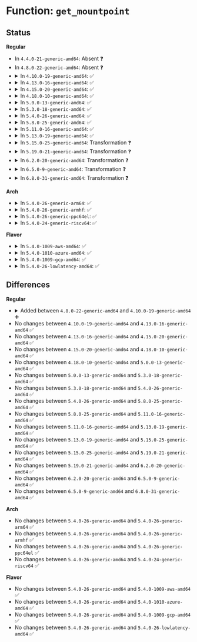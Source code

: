 # Function: <code>get_mountpoint</code>

## Status
<b>Regular</b>
<ul>
<li>
In <code>4.4.0-21-generic-amd64</code>: Absent ❓
</li>
<li>
In <code>4.8.0-22-generic-amd64</code>: Absent ❓
</li>
<li>
<details>
<summary>In <code>4.10.0-19-generic-amd64</code>: ✅</summary>

```c
struct mountpoint * get_mountpoint(struct dentry * dentry)
```

```json
{
  "name": "get_mountpoint",
  "collision_type": "Unique Static",
  "inline_type": "No",
  "funcs": [
    {
      "addr": 18446744071581366416,
      "name": "get_mountpoint",
      "external": false,
      "loc": "fs/namespace.c:724",
      "file": "fs/namespace.c",
      "inline": "seen, unknown",
      "caller_inline": [],
      "caller_func": [
        "fs/namespace.c:lock_mount",
        "fs/namespace.c:attach_recursive_mnt"
      ]
    }
  ],
  "symbols": [
    {
      "addr": 18446744071581366416,
      "name": "get_mountpoint",
      "section": ".text",
      "bind": "STB_LOCAL",
      "size": 281
    }
  ]
}
```
</details>
</li>
<li>
<details>
<summary>In <code>4.13.0-16-generic-amd64</code>: ✅</summary>

```c
struct mountpoint * get_mountpoint(struct dentry * dentry)
```

```json
{
  "name": "get_mountpoint",
  "collision_type": "Unique Static",
  "inline_type": "No",
  "funcs": [
    {
      "addr": 18446744071581421392,
      "name": "get_mountpoint",
      "external": false,
      "loc": "fs/namespace.c:725",
      "file": "fs/namespace.c",
      "inline": "seen, unknown",
      "caller_inline": [],
      "caller_func": [
        "fs/namespace.c:lock_mount",
        "fs/namespace.c:attach_recursive_mnt"
      ]
    }
  ],
  "symbols": [
    {
      "addr": 18446744071581421392,
      "name": "get_mountpoint",
      "section": ".text",
      "bind": "STB_LOCAL",
      "size": 267
    }
  ]
}
```
</details>
</li>
<li>
<details>
<summary>In <code>4.15.0-20-generic-amd64</code>: ✅</summary>

```c
struct mountpoint * get_mountpoint(struct dentry * dentry)
```

```json
{
  "name": "get_mountpoint",
  "collision_type": "Unique Static",
  "inline_type": "No",
  "funcs": [
    {
      "addr": 18446744071581562896,
      "name": "get_mountpoint",
      "external": false,
      "loc": "fs/namespace.c:785",
      "file": "fs/namespace.c",
      "inline": "seen, unknown",
      "caller_inline": [],
      "caller_func": [
        "fs/namespace.c:lock_mount",
        "fs/namespace.c:attach_recursive_mnt"
      ]
    }
  ],
  "symbols": [
    {
      "addr": 18446744071581562896,
      "name": "get_mountpoint",
      "section": ".text",
      "bind": "STB_LOCAL",
      "size": 267
    }
  ]
}
```
</details>
</li>
<li>
<details>
<summary>In <code>4.18.0-10-generic-amd64</code>: ✅</summary>

```c
struct mountpoint * get_mountpoint(struct dentry * dentry)
```

```json
{
  "name": "get_mountpoint",
  "collision_type": "Unique Static",
  "inline_type": "No",
  "funcs": [
    {
      "addr": 18446744071581723488,
      "name": "get_mountpoint",
      "external": false,
      "loc": "fs/namespace.c:795",
      "file": "fs/namespace.c",
      "inline": "seen, unknown",
      "caller_inline": [],
      "caller_func": [
        "fs/namespace.c:lock_mount",
        "fs/namespace.c:attach_recursive_mnt"
      ]
    }
  ],
  "symbols": [
    {
      "addr": 18446744071581723488,
      "name": "get_mountpoint",
      "section": ".text",
      "bind": "STB_LOCAL",
      "size": 266
    }
  ]
}
```
</details>
</li>
<li>
<details>
<summary>In <code>5.0.0-13-generic-amd64</code>: ✅</summary>

```c
struct mountpoint * get_mountpoint(struct dentry * dentry)
```

```json
{
  "name": "get_mountpoint",
  "collision_type": "Unique Static",
  "inline_type": "No",
  "funcs": [
    {
      "addr": 18446744071581810208,
      "name": "get_mountpoint",
      "external": false,
      "loc": "fs/namespace.c:704",
      "file": "fs/namespace.c",
      "inline": "seen, unknown",
      "caller_inline": [],
      "caller_func": [
        "fs/namespace.c:lock_mount",
        "fs/namespace.c:attach_recursive_mnt"
      ]
    }
  ],
  "symbols": [
    {
      "addr": 18446744071581810208,
      "name": "get_mountpoint",
      "section": ".text",
      "bind": "STB_LOCAL",
      "size": 306
    }
  ]
}
```
</details>
</li>
<li>
<details>
<summary>In <code>5.3.0-18-generic-amd64</code>: ✅</summary>

```c
struct mountpoint * get_mountpoint(struct dentry * dentry)
```

```json
{
  "name": "get_mountpoint",
  "collision_type": "Unique Static",
  "inline_type": "No",
  "funcs": [
    {
      "addr": 18446744071581928976,
      "name": "get_mountpoint",
      "external": false,
      "loc": "fs/namespace.c:701",
      "file": "fs/namespace.c",
      "inline": "seen, unknown",
      "caller_inline": [],
      "caller_func": [
        "fs/namespace.c:lock_mount",
        "fs/namespace.c:attach_recursive_mnt"
      ]
    }
  ],
  "symbols": [
    {
      "addr": 18446744071581928976,
      "name": "get_mountpoint",
      "section": ".text",
      "bind": "STB_LOCAL",
      "size": 316
    }
  ]
}
```
</details>
</li>
<li>
<details>
<summary>In <code>5.4.0-26-generic-amd64</code>: ✅</summary>

```c
struct mountpoint * get_mountpoint(struct dentry * dentry)
```

```json
{
  "name": "get_mountpoint",
  "collision_type": "Unique Static",
  "inline_type": "No",
  "funcs": [
    {
      "addr": 18446744071582001584,
      "name": "get_mountpoint",
      "external": false,
      "loc": "fs/namespace.c:701",
      "file": "fs/namespace.c",
      "inline": "seen, unknown",
      "caller_inline": [],
      "caller_func": [
        "fs/namespace.c:lock_mount",
        "fs/namespace.c:attach_recursive_mnt"
      ]
    }
  ],
  "symbols": [
    {
      "addr": 18446744071582001584,
      "name": "get_mountpoint",
      "section": ".text",
      "bind": "STB_LOCAL",
      "size": 316
    }
  ]
}
```
</details>
</li>
<li>
<details>
<summary>In <code>5.8.0-25-generic-amd64</code>: ✅</summary>

```c
struct mountpoint * get_mountpoint(struct dentry * dentry)
```

```json
{
  "name": "get_mountpoint",
  "collision_type": "Unique Static",
  "inline_type": "No",
  "funcs": [
    {
      "addr": 18446744071582237184,
      "name": "get_mountpoint",
      "external": false,
      "loc": "fs/namespace.c:717",
      "file": "fs/namespace.c",
      "inline": "seen, unknown",
      "caller_inline": [],
      "caller_func": [
        "fs/namespace.c:finish_automount",
        "fs/namespace.c:lock_mount",
        "fs/namespace.c:attach_recursive_mnt"
      ]
    }
  ],
  "symbols": [
    {
      "addr": 18446744071582237184,
      "name": "get_mountpoint",
      "section": ".text",
      "bind": "STB_LOCAL",
      "size": 316
    }
  ]
}
```
</details>
</li>
<li>
<details>
<summary>In <code>5.11.0-16-generic-amd64</code>: ✅</summary>

```c
struct mountpoint * get_mountpoint(struct dentry * dentry)
```

```json
{
  "name": "get_mountpoint",
  "collision_type": "Unique Static",
  "inline_type": "No",
  "funcs": [
    {
      "addr": 18446744071582285984,
      "name": "get_mountpoint",
      "external": false,
      "loc": "fs/namespace.c:717",
      "file": "fs/namespace.c",
      "inline": "seen, unknown",
      "caller_inline": [],
      "caller_func": [
        "fs/namespace.c:finish_automount",
        "fs/namespace.c:lock_mount",
        "fs/namespace.c:attach_recursive_mnt"
      ]
    }
  ],
  "symbols": [
    {
      "addr": 18446744071582285984,
      "name": "get_mountpoint",
      "section": ".text",
      "bind": "STB_LOCAL",
      "size": 316
    }
  ]
}
```
</details>
</li>
<li>
<details>
<summary>In <code>5.13.0-19-generic-amd64</code>: ✅</summary>

```c
struct mountpoint * get_mountpoint(struct dentry * dentry)
```

```json
{
  "name": "get_mountpoint",
  "collision_type": "Unique Static",
  "inline_type": "No",
  "funcs": [
    {
      "addr": 18446744071582311968,
      "name": "get_mountpoint",
      "external": false,
      "loc": "fs/namespace.c:731",
      "file": "fs/namespace.c",
      "inline": "seen, unknown",
      "caller_inline": [],
      "caller_func": [
        "fs/namespace.c:finish_automount",
        "fs/namespace.c:lock_mount",
        "fs/namespace.c:attach_recursive_mnt"
      ]
    }
  ],
  "symbols": [
    {
      "addr": 18446744071582311968,
      "name": "get_mountpoint",
      "section": ".text",
      "bind": "STB_LOCAL",
      "size": 316
    }
  ]
}
```
</details>
</li>
<li>
<details>
<summary>In <code>5.15.0-25-generic-amd64</code>: Transformation ❓</summary>

```c
struct mountpoint * get_mountpoint(struct dentry * dentry)
```

```json
{
  "name": "get_mountpoint",
  "collision_type": "Unique Static",
  "inline_type": "No",
  "funcs": [
    {
      "addr": 0,
      "name": "get_mountpoint",
      "external": false,
      "loc": "fs/namespace.c:733",
      "file": "fs/namespace.c",
      "inline": "seen, unknown",
      "caller_inline": [],
      "caller_func": [
        "fs/namespace.c:finish_automount",
        "fs/namespace.c:lock_mount",
        "fs/namespace.c:attach_recursive_mnt"
      ]
    }
  ],
  "symbols": [
    {
      "addr": 18446744071582631472,
      "name": "get_mountpoint",
      "section": ".text",
      "bind": "STB_LOCAL",
      "size": 337
    },
    {
      "addr": 18446744071592230729,
      "name": "get_mountpoint.cold",
      "section": ".text",
      "bind": "STB_LOCAL",
      "size": 28
    }
  ]
}
```
</details>
</li>
<li>
<details>
<summary>In <code>5.19.0-21-generic-amd64</code>: Transformation ❓</summary>

```c
struct mountpoint * get_mountpoint(struct dentry * dentry)
```

```json
{
  "name": "get_mountpoint",
  "collision_type": "Unique Static",
  "inline_type": "No",
  "funcs": [
    {
      "addr": 0,
      "name": "get_mountpoint",
      "external": false,
      "loc": "fs/namespace.c:776",
      "file": "fs/namespace.c",
      "inline": "seen, unknown",
      "caller_inline": [],
      "caller_func": [
        "fs/namespace.c:finish_automount",
        "fs/namespace.c:lock_mount",
        "fs/namespace.c:attach_recursive_mnt"
      ]
    }
  ],
  "symbols": [
    {
      "addr": 18446744071583161408,
      "name": "get_mountpoint",
      "section": ".text",
      "bind": "STB_LOCAL",
      "size": 421
    },
    {
      "addr": 18446744071594010656,
      "name": "get_mountpoint.cold",
      "section": ".text",
      "bind": "STB_LOCAL",
      "size": 28
    }
  ]
}
```
</details>
</li>
<li>
<details>
<summary>In <code>6.2.0-20-generic-amd64</code>: Transformation ❓</summary>

```c
struct mountpoint * get_mountpoint(struct dentry * dentry)
```

```json
{
  "name": "get_mountpoint",
  "collision_type": "Unique Static",
  "inline_type": "No",
  "funcs": [
    {
      "addr": 0,
      "name": "get_mountpoint",
      "external": false,
      "loc": "fs/namespace.c:887",
      "file": "fs/namespace.c",
      "inline": "seen, unknown",
      "caller_inline": [],
      "caller_func": [
        "fs/namespace.c:finish_automount",
        "fs/namespace.c:lock_mount",
        "fs/namespace.c:attach_recursive_mnt"
      ]
    }
  ],
  "symbols": [
    {
      "addr": 18446744071583737184,
      "name": "get_mountpoint",
      "section": ".text",
      "bind": "STB_LOCAL",
      "size": 421
    },
    {
      "addr": 18446744071596051510,
      "name": "get_mountpoint.cold",
      "section": ".text",
      "bind": "STB_LOCAL",
      "size": 28
    }
  ]
}
```
</details>
</li>
<li>
<details>
<summary>In <code>6.5.0-9-generic-amd64</code>: Transformation ❓</summary>

```c
struct mountpoint * get_mountpoint(struct dentry * dentry)
```

```json
{
  "name": "get_mountpoint",
  "collision_type": "Unique Static",
  "inline_type": "No",
  "funcs": [
    {
      "addr": 0,
      "name": "get_mountpoint",
      "external": false,
      "loc": "fs/namespace.c:796",
      "file": "fs/namespace.c",
      "inline": "seen, unknown",
      "caller_inline": [],
      "caller_func": [
        "fs/namespace.c:finish_automount",
        "fs/namespace.c:do_lock_mount",
        "fs/namespace.c:attach_recursive_mnt"
      ]
    }
  ],
  "symbols": [
    {
      "addr": 18446744071583954208,
      "name": "get_mountpoint",
      "section": ".text",
      "bind": "STB_LOCAL",
      "size": 421
    },
    {
      "addr": 18446744071596574068,
      "name": "get_mountpoint.cold",
      "section": ".text",
      "bind": "STB_LOCAL",
      "size": 28
    }
  ]
}
```
</details>
</li>
<li>
<details>
<summary>In <code>6.8.0-31-generic-amd64</code>: Transformation ❓</summary>

```c
struct mountpoint * get_mountpoint(struct dentry * dentry)
```

```json
{
  "name": "get_mountpoint",
  "collision_type": "Unique Static",
  "inline_type": "No",
  "funcs": [
    {
      "addr": 0,
      "name": "get_mountpoint",
      "external": false,
      "loc": "fs/namespace.c:784",
      "file": "fs/namespace.c",
      "inline": "seen, unknown",
      "caller_inline": [],
      "caller_func": [
        "fs/namespace.c:finish_automount",
        "fs/namespace.c:do_lock_mount",
        "fs/namespace.c:attach_recursive_mnt"
      ]
    }
  ],
  "symbols": [
    {
      "addr": 18446744071584162432,
      "name": "get_mountpoint",
      "section": ".text",
      "bind": "STB_LOCAL",
      "size": 468
    },
    {
      "addr": 18446744071597478606,
      "name": "get_mountpoint.cold",
      "section": ".text",
      "bind": "STB_LOCAL",
      "size": 28
    }
  ]
}
```
</details>
</li>
</ul>
<b>Arch</b>
<ul>
<li>
<details>
<summary>In <code>5.4.0-26-generic-arm64</code>: ✅</summary>

```c
struct mountpoint * get_mountpoint(struct dentry * dentry)
```

```json
{
  "name": "get_mountpoint",
  "collision_type": "Unique Static",
  "inline_type": "No",
  "funcs": [
    {
      "addr": 18446603336493521600,
      "name": "get_mountpoint",
      "external": false,
      "loc": "fs/namespace.c:701",
      "file": "fs/namespace.c",
      "inline": "seen, unknown",
      "caller_inline": [],
      "caller_func": [
        "fs/namespace.c:lock_mount",
        "fs/namespace.c:attach_recursive_mnt"
      ]
    }
  ],
  "symbols": [
    {
      "addr": 18446603336493521600,
      "name": "get_mountpoint",
      "section": ".text",
      "bind": "STB_LOCAL",
      "size": 496
    }
  ]
}
```
</details>
</li>
<li>
<details>
<summary>In <code>5.4.0-26-generic-armhf</code>: ✅</summary>

```c
struct mountpoint * get_mountpoint(struct dentry * dentry)
```

```json
{
  "name": "get_mountpoint",
  "collision_type": "Unique Static",
  "inline_type": "No",
  "funcs": [
    {
      "addr": 3227070596,
      "name": "get_mountpoint",
      "external": false,
      "loc": "fs/namespace.c:701",
      "file": "fs/namespace.c",
      "inline": "seen, unknown",
      "caller_inline": [],
      "caller_func": [
        "fs/namespace.c:lock_mount",
        "fs/namespace.c:attach_recursive_mnt"
      ]
    }
  ],
  "symbols": [
    {
      "addr": 3227070596,
      "name": "get_mountpoint",
      "section": ".text",
      "bind": "STB_LOCAL",
      "size": 384
    }
  ]
}
```
</details>
</li>
<li>
<details>
<summary>In <code>5.4.0-26-generic-ppc64el</code>: ✅</summary>

```c
struct mountpoint * get_mountpoint(struct dentry * dentry)
```

```json
{
  "name": "get_mountpoint",
  "collision_type": "Unique Static",
  "inline_type": "No",
  "funcs": [
    {
      "addr": 13835058055287086592,
      "name": "get_mountpoint",
      "external": false,
      "loc": "fs/namespace.c:701",
      "file": "fs/namespace.c",
      "inline": "seen, unknown",
      "caller_inline": [],
      "caller_func": [
        "fs/namespace.c:lock_mount",
        "fs/namespace.c:attach_recursive_mnt"
      ]
    }
  ],
  "symbols": [
    {
      "addr": 13835058055287086592,
      "name": "get_mountpoint",
      "section": ".text",
      "bind": "STB_LOCAL",
      "size": 572
    }
  ]
}
```
</details>
</li>
<li>
<details>
<summary>In <code>5.4.0-24-generic-riscv64</code>: ✅</summary>

```c
struct mountpoint * get_mountpoint(struct dentry * dentry)
```

```json
{
  "name": "get_mountpoint",
  "collision_type": "Unique Static",
  "inline_type": "No",
  "funcs": [
    {
      "addr": 18446743936273189310,
      "name": "get_mountpoint",
      "external": false,
      "loc": "fs/namespace.c:701",
      "file": "fs/namespace.c",
      "inline": "seen, unknown",
      "caller_inline": [],
      "caller_func": [
        "fs/namespace.c:lock_mount",
        "fs/namespace.c:attach_recursive_mnt"
      ]
    }
  ],
  "symbols": [
    {
      "addr": 18446743936273189310,
      "name": "get_mountpoint",
      "section": ".text",
      "bind": "STB_LOCAL",
      "size": 432
    }
  ]
}
```
</details>
</li>
</ul>
<b>Flavor</b>
<ul>
<li>
<details>
<summary>In <code>5.4.0-1009-aws-amd64</code>: ✅</summary>

```c
struct mountpoint * get_mountpoint(struct dentry * dentry)
```

```json
{
  "name": "get_mountpoint",
  "collision_type": "Unique Static",
  "inline_type": "No",
  "funcs": [
    {
      "addr": 18446744071581970320,
      "name": "get_mountpoint",
      "external": false,
      "loc": "fs/namespace.c:701",
      "file": "fs/namespace.c",
      "inline": "seen, unknown",
      "caller_inline": [],
      "caller_func": [
        "fs/namespace.c:lock_mount",
        "fs/namespace.c:attach_recursive_mnt"
      ]
    }
  ],
  "symbols": [
    {
      "addr": 18446744071581970320,
      "name": "get_mountpoint",
      "section": ".text",
      "bind": "STB_LOCAL",
      "size": 316
    }
  ]
}
```
</details>
</li>
<li>
<details>
<summary>In <code>5.4.0-1010-azure-amd64</code>: ✅</summary>

```c
struct mountpoint * get_mountpoint(struct dentry * dentry)
```

```json
{
  "name": "get_mountpoint",
  "collision_type": "Unique Static",
  "inline_type": "No",
  "funcs": [
    {
      "addr": 18446744071581907888,
      "name": "get_mountpoint",
      "external": false,
      "loc": "fs/namespace.c:701",
      "file": "fs/namespace.c",
      "inline": "seen, unknown",
      "caller_inline": [],
      "caller_func": [
        "fs/namespace.c:lock_mount",
        "fs/namespace.c:attach_recursive_mnt"
      ]
    }
  ],
  "symbols": [
    {
      "addr": 18446744071581907888,
      "name": "get_mountpoint",
      "section": ".text",
      "bind": "STB_LOCAL",
      "size": 316
    }
  ]
}
```
</details>
</li>
<li>
<details>
<summary>In <code>5.4.0-1009-gcp-amd64</code>: ✅</summary>

```c
struct mountpoint * get_mountpoint(struct dentry * dentry)
```

```json
{
  "name": "get_mountpoint",
  "collision_type": "Unique Static",
  "inline_type": "No",
  "funcs": [
    {
      "addr": 18446744071581961600,
      "name": "get_mountpoint",
      "external": false,
      "loc": "fs/namespace.c:701",
      "file": "fs/namespace.c",
      "inline": "seen, unknown",
      "caller_inline": [],
      "caller_func": [
        "fs/namespace.c:lock_mount",
        "fs/namespace.c:attach_recursive_mnt"
      ]
    }
  ],
  "symbols": [
    {
      "addr": 18446744071581961600,
      "name": "get_mountpoint",
      "section": ".text",
      "bind": "STB_LOCAL",
      "size": 316
    }
  ]
}
```
</details>
</li>
<li>
<details>
<summary>In <code>5.4.0-26-lowlatency-amd64</code>: ✅</summary>

```c
struct mountpoint * get_mountpoint(struct dentry * dentry)
```

```json
{
  "name": "get_mountpoint",
  "collision_type": "Unique Static",
  "inline_type": "No",
  "funcs": [
    {
      "addr": 18446744071582029376,
      "name": "get_mountpoint",
      "external": false,
      "loc": "fs/namespace.c:701",
      "file": "fs/namespace.c",
      "inline": "seen, unknown",
      "caller_inline": [],
      "caller_func": [
        "fs/namespace.c:lock_mount",
        "fs/namespace.c:attach_recursive_mnt"
      ]
    }
  ],
  "symbols": [
    {
      "addr": 18446744071582029376,
      "name": "get_mountpoint",
      "section": ".text",
      "bind": "STB_LOCAL",
      "size": 363
    }
  ]
}
```
</details>
</li>
</ul>

## Differences
<b>Regular</b>
<ul>
<li>
<details>
<summary>Added between <code>4.8.0-22-generic-amd64</code> and <code>4.10.0-19-generic-amd64</code> ➕</summary>

```c
struct mountpoint * get_mountpoint(struct dentry * dentry)
```
</details>
</li>
<li>
No changes between <code>4.10.0-19-generic-amd64</code> and <code>4.13.0-16-generic-amd64</code> ✅
</li>
<li>
No changes between <code>4.13.0-16-generic-amd64</code> and <code>4.15.0-20-generic-amd64</code> ✅
</li>
<li>
No changes between <code>4.15.0-20-generic-amd64</code> and <code>4.18.0-10-generic-amd64</code> ✅
</li>
<li>
No changes between <code>4.18.0-10-generic-amd64</code> and <code>5.0.0-13-generic-amd64</code> ✅
</li>
<li>
No changes between <code>5.0.0-13-generic-amd64</code> and <code>5.3.0-18-generic-amd64</code> ✅
</li>
<li>
No changes between <code>5.3.0-18-generic-amd64</code> and <code>5.4.0-26-generic-amd64</code> ✅
</li>
<li>
No changes between <code>5.4.0-26-generic-amd64</code> and <code>5.8.0-25-generic-amd64</code> ✅
</li>
<li>
No changes between <code>5.8.0-25-generic-amd64</code> and <code>5.11.0-16-generic-amd64</code> ✅
</li>
<li>
No changes between <code>5.11.0-16-generic-amd64</code> and <code>5.13.0-19-generic-amd64</code> ✅
</li>
<li>
No changes between <code>5.13.0-19-generic-amd64</code> and <code>5.15.0-25-generic-amd64</code> ✅
</li>
<li>
No changes between <code>5.15.0-25-generic-amd64</code> and <code>5.19.0-21-generic-amd64</code> ✅
</li>
<li>
No changes between <code>5.19.0-21-generic-amd64</code> and <code>6.2.0-20-generic-amd64</code> ✅
</li>
<li>
No changes between <code>6.2.0-20-generic-amd64</code> and <code>6.5.0-9-generic-amd64</code> ✅
</li>
<li>
No changes between <code>6.5.0-9-generic-amd64</code> and <code>6.8.0-31-generic-amd64</code> ✅
</li>
</ul>
<b>Arch</b>
<ul>
<li>
No changes between <code>5.4.0-26-generic-amd64</code> and <code>5.4.0-26-generic-arm64</code> ✅
</li>
<li>
No changes between <code>5.4.0-26-generic-amd64</code> and <code>5.4.0-26-generic-armhf</code> ✅
</li>
<li>
No changes between <code>5.4.0-26-generic-amd64</code> and <code>5.4.0-26-generic-ppc64el</code> ✅
</li>
<li>
No changes between <code>5.4.0-26-generic-amd64</code> and <code>5.4.0-24-generic-riscv64</code> ✅
</li>
</ul>
<b>Flavor</b>
<ul>
<li>
No changes between <code>5.4.0-26-generic-amd64</code> and <code>5.4.0-1009-aws-amd64</code> ✅
</li>
<li>
No changes between <code>5.4.0-26-generic-amd64</code> and <code>5.4.0-1010-azure-amd64</code> ✅
</li>
<li>
No changes between <code>5.4.0-26-generic-amd64</code> and <code>5.4.0-1009-gcp-amd64</code> ✅
</li>
<li>
No changes between <code>5.4.0-26-generic-amd64</code> and <code>5.4.0-26-lowlatency-amd64</code> ✅
</li>
</ul>
